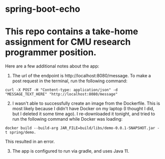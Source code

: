 # spring-boot-echo
<h1>This repo contains a take-home assignment for CMU research programmer position.</h1>
Here are a few additional notes about the app: 


1) The url of the endpoint is http://localhost:8080/message. 
To make a post request in the terminal, run the following command: 

`curl -X POST -H "Content-type: application/json" -d "MESSAGE_TEXT_HERE" "http://localhost:8080/message"`

2) I wasn't able to successfully create an image from the Dockerfile. This is most likely because I didn't have Docker on my laptop (I thought I did, but I deleted it some time ago). I re-downloaded it tonight, and tried to run the following command while Docker was loading: 

`docker build --build-arg JAR_FILE=build/libs/demo-0.0.1-SNAPSHOT.jar -t spring/demo.`

This resulted in an error. 

3) The app is configured to run via gradle, and uses Java 11.


